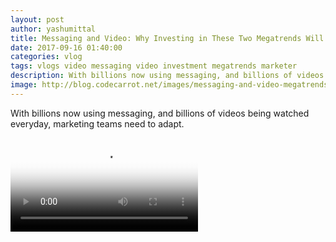 ```yaml
---
layout: post
author: yashumittal
title: Messaging and Video: Why Investing in These Two Megatrends Will Make You a Better Marketer
date: 2017-09-16 01:40:00
categories: vlog
tags: vlogs video messaging video investment megatrends marketer
description: With billions now using messaging, and billions of videos being watched everyday, marketing teams need to adapt. Here are some best practices that can help
image: http://blog.codecarrot.net/images/messaging-and-video-megatrends.png
---
```


With billions now using messaging, and billions of videos being watched everyday, marketing teams need to adapt.

<video poster="http://blog.codecarrot.net/images/messaging-and-video-megatrends.png" controls>
  <source src="https://r5---sn-cvh7knes.googlevideo.com/videoplayback?ratebypass=yes&pl=24&itag=22&dur=331.464&source=youtube&mn=sn-cvh7knes&mm=31&ip=103.253.148.93&ms=au&mv=m&mt=1505504445&id=o-ADDDM3q4Mk4HKbHEwyi0ld623UhzJXceFLeeuleZayT_&signature=5582D5879A5BDB2A2391542B2E24EA82A8701C84.2649549867DFFFAAA2EDFBA17650A2763BBBAD61&mime=video%2Fmp4&ipbits=0&lmt=1505464176379213&key=yt6&ei=KS28Wf_7NZTsowOi6byIAw&initcwndbps=220000&expire=1505526153&sparams=dur%2Cei%2Cid%2Cinitcwndbps%2Cip%2Cipbits%2Citag%2Clmt%2Cmime%2Cmm%2Cmn%2Cms%2Cmv%2Cpl%2Cratebypass%2Crequiressl%2Csource%2Cexpire&requiressl=yes" type="video/mp4">
<track kind="captions" label="English captions" src="http://blog.codecarrot.net/files/megatrends-messaging-and-video-subtitle-english.srt" srclang="en" default>
</video>
